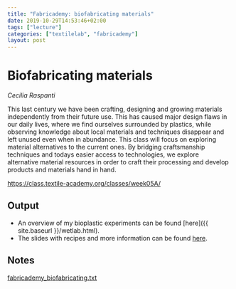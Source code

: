 ```yaml
---
title: "Fabricademy: biofabricating materials"
date: 2019-10-29T14:53:46+02:00
tags: ["lecture"]
categories: ["textilelab", "fabricademy"]
layout: post
---
```


# Biofabricating materials
_Cecilia Raspanti_

This last century we have been crafting, designing and growing materials independently from their future use. This has caused major design flaws in our daily lives, where we find ourselves surrounded by plastics, while observing knowledge about local materials and techniques disappear and left unused even when in abundance. This class will focus on exploring material alternatives to the current ones. By bridging craftsmanship techniques and todays easier access to technologies, we explore alternative material resources in order to craft their processing and develop products and materials hand in hand.

<https://class.textile-academy.org/classes/week05A/>

## Output
- An overview of my bioplastic experiments can be found [here]({{ site.baseurl }}/wetlab.html).
- The slides with recipes and more information can be found [here](https://drive.google.com/file/d/1Lm147nvWkxxmPf5Oh2wU5a8eonpqHCVc/view).

## Notes
<a href="{{ site.baseurl }}/files/fabricademy_biofabricating.txt" download="{{ site.baseurl }}/files/fabricademy_biofabricating.txt">fabricademy_biofabricating.txt</a>